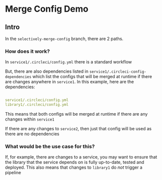 # Merge Config Demo

## Intro

In the `selectively-merge-config` branch, there are 2 paths.

### How does it work?

In `service1/.circleci/config.yml` there is a standard workflow

But, there are also dependencies listed in `service1/.circleci-config-dependencies` which list the configs that will be merged at runtime if there are changes anywhere in `service1`. In this example, here are the dependencies:

```yml

service1/.circleci/config.yml
library1/.circleci/config.yml
```

This means that both configs will be merged at runtime if there are any changes within `service1`

If there are any changes to `service2`, then just that config will be used as there are no dependencies

### What would be the use case for this?

If, for example, there are changes to a service, you may want to ensure that the library that the service depends on is fully up-to-date, tested and deployed. This also means that changes to `library1` do *not* trigger a pipeline
